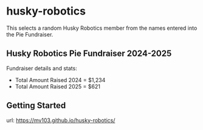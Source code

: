 # husky-robotics
This selects a random Husky Robotics member from the names entered into the Pie Fundraiser.
## Husky Robotics Pie Fundraiser 2024-2025
Fundraiser details and stats:
- Total Amount Raised 2024 = $1,234
- Total Amount Raised 2025 = $621
## Getting Started
url: https://mv103.github.io/husky-robotics/
